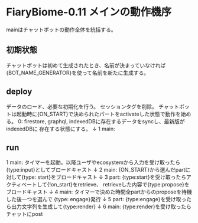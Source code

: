 FiaryBiome-0.11 メインの動作機序
==========================================

mainはチャットボットの動作全体を統括する。

## 初期状態
チャットボットは初めて生成されたとき、名前が決まっていなければ{BOT_NAME_GENERATOR}を使って名前を新たに生成する。

## deploy
データのロード、必要な初期化を行う。
セッションタグを削除。
チャットボットは起動時に{ON_START}で決められたパートをactivateした状態で動作を始める。
0: firestore, graphql, indexedDBに存在するデータをsyncし、最新版がindexedDBに
    存在する状態にする。
↓
1 main: 

## run
1 main: タイマーを起動。以降ユーザやecosystemから入力を受け取ったら
        {type:input}としてブロードキャスト
↓
2 main: {ON_START}から選んだpartに対して{type: start}をブロードキャスト
↓
3 part: {type:start}を受け取ったらアクティベートして{!on_start}をretrieve、
        retrieveした内容で{type:propose}をブロードキャスト
↓
4 main: タイマーで決めた時間全partからのproposeを待機した後一つを選んで
      {type: engage}発行
↓
5 part: {type:engage}を受け取ったら出力文字列を生成して{type:render} 
↓
6 main: {type:render}を受け取ったらチャットにpost
